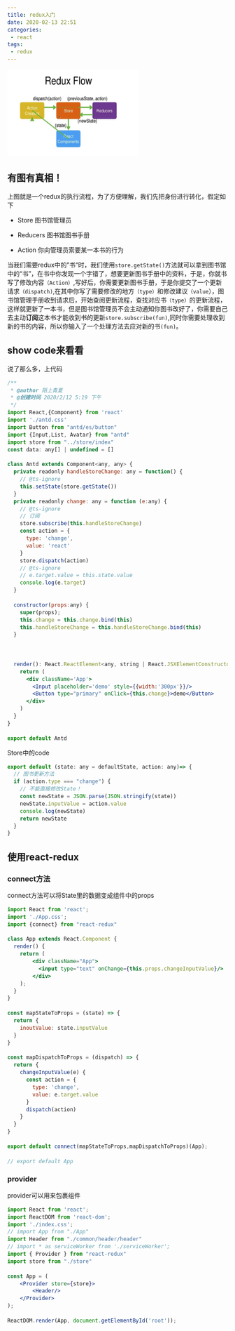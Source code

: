 ```yaml
---
title: redux入门
date: 2020-02-13 22:51
categories: 
 - react
tags: 
 - redux
---
```

<p>
<img src="/redux.jpg" class="medium-zoom-image" style="width: 300px;height: 200px;" alt="Image text">
</p>
<!-- more -->

## 有图有真相！

上图就是一个redux的执行流程，为了方便理解，我们先把身份进行转化，假定如下

- Store 图书馆管理员

- Reducers 图书馆图书手册

- Action 你向管理员索要某一本书的行为

当我们需要redux中的”书“时，我们使用`store.getState()`方法就可以拿到图书馆中的“书”，在书中你发现一个字错了，想要更新图书手册中的资料，于是，你就书写了修改内容`（Action）`,写好后，你需要更新图书手册，于是你提交了一个更新请求`（dispatch)`,在其中你写了需要修改的地方`（type）`和修改建议`（value`），图书馆管理手册收到请求后，开始查阅更新流程，查找对应书`（type）`的更新流程，这样就更新了一本书，但是图书馆管理员不会主动通知你图书改好了，你需要自己去主动**订阅**这本书才能收到书的更新`store.subscribe(fun)`,同时你需要处理收到新的书的内容，所以你输入了一个处理方法去应对新的书`(fun)`。

## show code来看看

说了那么多，上代码

```jsx harmony
/**
 * @author 陌上青夏
 * @创建时间 2020/2/12 5:19 下午
 */
import React,{Component} from 'react'
import './antd.css'
import Button from "antd/es/button"
import {Input,List, Avatar} from "antd"
import store from "../store/index"
const data: any[] | undefined = []

class Antd extends Component<any, any> {
  private readonly handleStoreChange: any = function() {
    // @ts-ignore
    this.setState(store.getState())
  }
  private readonly change: any = function (e:any) {
    // @ts-ignore
    // 订阅
    store.subscribe(this.handleStoreChange)
    const action = {
      type: 'change',
      value: 'react'
    }
    store.dispatch(action)
    // @ts-ignore
    // e.target.value = this.state.value
    console.log(e.target)
  }

  constructor(props:any) {
    super(props);
    this.change = this.change.bind(this)
    this.handleStoreChange = this.handleStoreChange.bind(this)
  }



  render(): React.ReactElement<any, string | React.JSXElementConstructor<any>> | string | number | {} | React.ReactNodeArray | React.ReactPortal | boolean | null | undefined {
    return (
      <div className='App'>
        <Input placeholder='demo' style={{width:'300px'}}/>
        <Button type="primary" onClick={this.change}>demo</Button>
      </div>
    )
  }
}

export default Antd
```

Store中的code

```js
export default (state: any = defaultState, action: any)=> {
  // 图书更新方法
  if (action.type === "change") {
    // 不能直接修改State！
    const newState = JSON.parse(JSON.stringify(state))
    newState.inputValue = action.value
    console.log(newState)
    return newState
  }
} 

```

## 使用react-redux

### connect方法

connect方法可以将State里的数据变成组件中的props

```jsx harmony
import React from 'react';
import './App.css';
import {connect} from "react-redux"

class App extends React.Component {
  render() {
    return (
        <div className="App">
          <input type="text" onChange={this.props.changeInputValue}/>
        </div>
    );
  }
}

const mapStateToProps = (state) => {
  return {
    inoutValue: state.inputValue
  }
}

const mapDispatchToProps = (dispatch) => {
  return {
    changeInputValue(e) {
      const action = {
        type: 'change',
        value: e.target.value
      }
      dispatch(action)
    }
  }
}

export default connect(mapStateToProps,mapDispatchToProps)(App);

// export default App


```


### provider

provider可以用来包裹组件

```jsx harmony
import React from 'react';
import ReactDOM from 'react-dom';
import './index.css';
// import App from "./App"
import Header from "./common/header/header"
// import * as serviceWorker from './serviceWorker';
import { Provider } from "react-redux"
import store from "./store"

const App = (
    <Provider store={store}>
        <Header/>
    </Provider>
);

ReactDOM.render(App, document.getElementById('root'));
```




